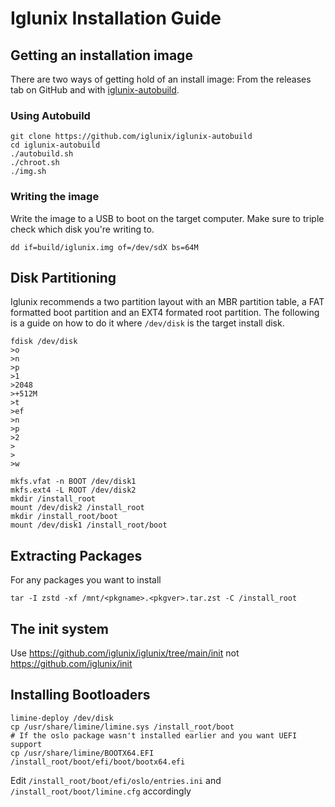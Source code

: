 # Iglunix Installation Guide

## Getting an installation image
There are two ways of getting hold of an install image: From the releases tab on
GitHub and with [iglunix-autobuild](https://github.com/iglunix/iglunix-autobuild).

### Using Autobuild
```
git clone https://github.com/iglunix/iglunix-autobuild
cd iglunix-autobuild
./autobuild.sh
./chroot.sh
./img.sh
```

### Writing the image
Write the image to a USB to boot on the target computer.
Make sure to triple check which disk you're writing to.
```
dd if=build/iglunix.img of=/dev/sdX bs=64M
```

## Disk Partitioning
Iglunix recommends a two partition layout with an MBR partition table, a FAT
formatted boot partition and an EXT4 formated root partition. The following
is a guide on how to do it where `/dev/disk` is the target install disk.
```
fdisk /dev/disk
>o
>n
>p
>1
>2048
>+512M
>t
>ef
>n
>p
>2
>
>
>w

mkfs.vfat -n BOOT /dev/disk1
mkfs.ext4 -L ROOT /dev/disk2
mkdir /install_root
mount /dev/disk2 /install_root
mkdir /install_root/boot
mount /dev/disk1 /install_root/boot
```

## Extracting Packages
For any packages you want to install
```
tar -I zstd -xf /mnt/<pkgname>.<pkgver>.tar.zst -C /install_root
```

## The init system
Use https://github.com/iglunix/iglunix/tree/main/init not https://github.com/iglunix/init

## Installing Bootloaders

```
limine-deploy /dev/disk
cp /usr/share/limine/limine.sys /install_root/boot
# If the oslo package wasn't installed earlier and you want UEFI support
cp /usr/share/limine/BOOTX64.EFI /install_root/boot/efi/boot/bootx64.efi
```
Edit `/install_root/boot/efi/oslo/entries.ini` and `/install_root/boot/limine.cfg`
accordingly
